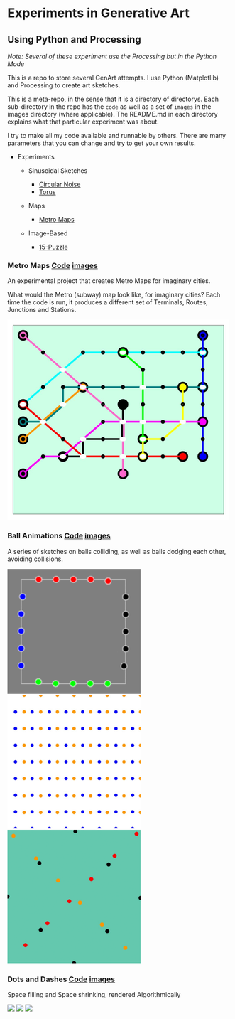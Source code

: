 
# Experiments in Generative Art
## Using Python and Processing

*Note: Several of these experiment use the Processing but in the Python Mode*

This is a repo to store several GenArt attempts. I use Python (Matplotlib) and Processing to create art sketches.

This is a meta-repo, in the sense that it is a directory of directorys. Each sub-directory in the repo has the `code` as well as a set of `images` in the images directory (where applicable). The README.md in each directory
explains what that particular experiment was about.

I try to make all my code available and runnable by others. There are many parameters that you can change and try to get your own results.

- Experiments

    - Sinusoidal Sketches
        - [Circular Noise](#Circular-Noise)
        - [Torus](#Torus)

    - Maps
        - [Metro Maps](#Metro-Maps)

    - Image-Based 
        - [15-Puzzle](#15-puzzle)



### Metro Maps [Code](/metro_maps) [images](metro_maps/images)

An experimental project that creates Metro Maps for imaginary cities.

What would the Metro (subway) map look like, for imaginary cities? Each time the code is run, it produces a
different set of Terminals, Routes, Junctions and Stations.

<img src="metro_maps/images/mm_5.jpg" width="500">


### Ball Animations [Code](/ball_animations) [images](ball_animations/images)

A series of sketches on balls colliding, as well as balls dodging each other, avoiding collisions.

<img src="ball_animations/trapeze_balls/images/trapeze_loop.gif" width="300">

<img src="ball_animations/ball_crossings/images/balls_blue_orange.gif" width="300">

<img src="ball_animations/ball_crossings/images/pinballs_steady.gif" width="300">

### Dots and Dashes [Code](/dots_and_dashes) [images](dots_and_dashes/images)

Space filling and Space shrinking, rendered Algorithmically

<img src="ball_animations/dots_and_dashes/images/BW_41.jpg" width="300">
<img src="ball_animations/dots_and_dashes/images/BW_1.gif" width="300">
<img src="ball_animations/dots_and_dashes/images/BW_2.gif" width="300">


